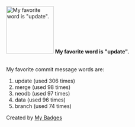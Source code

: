 <img src="https://my-badges.github.io/my-badges/favorite-word.png" alt="My favorite word is &quot;update&quot;." title="My favorite word is &quot;update&quot;." width="128">
<strong>My favorite word is &quot;update&quot;.</strong>
<br><br>

My favorite commit message words are:

1. update (used 306 times)
2. merge (used 98 times)
3. neodb (used 97 times)
4. data (used 96 times)
5. branch (used 74 times)


Created by <a href="https://github.com/my-badges/my-badges">My Badges</a>